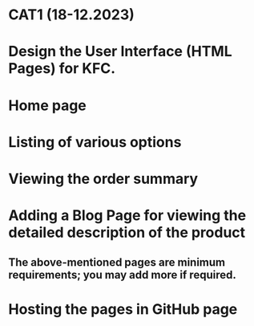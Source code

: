 # CAT1 (18-12.2023)
# Design the User Interface (HTML Pages) for KFC.
# Home page 
# Listing of various options 
# Viewing the order summary
# Adding a Blog Page for viewing the detailed description of the product
## The above-mentioned pages are minimum requirements; you may add more if required.

# Hosting the pages in GitHub page
